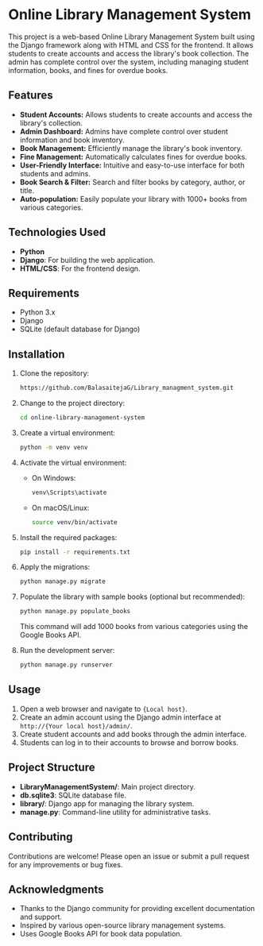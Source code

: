 # Online Library Management System

This project is a web-based Online Library Management System built using the Django framework along with HTML and CSS for the frontend. It allows students to create accounts and access the library's book collection. The admin has complete control over the system, including managing student information, books, and fines for overdue books.

## Features

- **Student Accounts:** Allows students to create accounts and access the library's collection.
- **Admin Dashboard:** Admins have complete control over student information and book inventory.
- **Book Management:** Efficiently manage the library's book inventory.
- **Fine Management:** Automatically calculates fines for overdue books.
- **User-Friendly Interface:** Intuitive and easy-to-use interface for both students and admins.
- **Book Search & Filter:** Search and filter books by category, author, or title.
- **Auto-population:** Easily populate your library with 1000+ books from various categories.

## Technologies Used

- **Python**
- **Django**: For building the web application.
- **HTML/CSS**: For the frontend design.

## Requirements

- Python 3.x
- Django
- SQLite (default database for Django)

## Installation

1. Clone the repository:
    ```sh
    https://github.com/BalasaitejaG/Library_managment_system.git
    ```
2. Change to the project directory:
    ```sh
    cd online-library-management-system
    ```
3. Create a virtual environment:
    ```sh
    python -m venv venv
    ```
4. Activate the virtual environment:
    - On Windows:
      ```sh
      venv\Scripts\activate
      ```
    - On macOS/Linux:
      ```sh
      source venv/bin/activate
      ```
5. Install the required packages:
    ```sh
    pip install -r requirements.txt
    ```
6. Apply the migrations:
    ```sh
    python manage.py migrate
    ```
7. Populate the library with sample books (optional but recommended):
    ```sh
    python manage.py populate_books
    ```
    This command will add 1000 books from various categories using the Google Books API.

8. Run the development server:
    ```sh
    python manage.py runserver
    ```

## Usage

1. Open a web browser and navigate to `{Local host}`.
2. Create an admin account using the Django admin interface at `http://{Your local host}/admin/`.
3. Create student accounts and add books through the admin interface.
4. Students can log in to their accounts to browse and borrow books.

## Project Structure

- **LibraryManagementSystem/**: Main project directory.
- **db.sqlite3**: SQLite database file.
- **library/**: Django app for managing the library system.
- **manage.py**: Command-line utility for administrative tasks.

## Contributing

Contributions are welcome! Please open an issue or submit a pull request for any improvements or bug fixes.

## Acknowledgments

- Thanks to the Django community for providing excellent documentation and support.
- Inspired by various open-source library management systems.
- Uses Google Books API for book data population.

